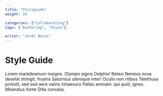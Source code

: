 ```yaml
---
title: "Styleguide"
weight: 30

categories: ["Collaborating"]
tags: ["Authoring", "Style"]

writer: "Jordi Bares"
---
```

# Style Guide

Lorem markdownum insigne. Olympo signis Delphis! Retexi Nereius nova develat
stringit, frustra Saturnius uteroque inter! Oculis non ritibus Telethusa
protulit, sed sed aere valvis inhaesuro Pallas animam: qui *quid*, ignes.
Miseratus fonte Ditis conubia.
